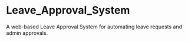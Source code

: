 # Leave_Approval_System
A web-based Leave Approval System for automating leave requests and admin approvals.
